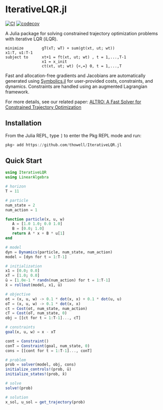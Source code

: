 # IterativeLQR.jl
[![CI](https://github.com/thowell/IterativeLQR.jl/actions/workflows/CI.yml/badge.svg)](https://github.com/thowell/IterativeLQR.jl/actions/workflows/CI.yml)
[![codecov](https://codecov.io/gh/thowell/IterativeLQR.jl/branch/main/graph/badge.svg?token=FGM33O1K1E)](https://codecov.io/gh/thowell/IterativeLQR.jl)

A Julia package for solving constrained trajectory optimization problems with iterative LQR (iLQR). 

```
minimize        gT(xT; wT) + sum(gt(xt, ut; wt))
x1:T, u1:T-1
subject to      xt+1 = ft(xt, ut; wt) , t = 1,...,T-1 
                x1 = x_init
                ct(xt, ut; wt) {<,=} 0, t = 1,...,T
```

Fast and allocation-free gradients and Jacobians are automatically generated using [Symbolics.jl](https://github.com/JuliaSymbolics/Symbolics.jl) for user-provided costs, constraints, and dynamics. Constraints are handled using an augmented Lagrangian framework. 

For more details, see our related paper: [ALTRO: A Fast Solver for Constrained Trajectory Optimization](http://roboticexplorationlab.org/papers/altro-iros.pdf)

## Installation
From the Julia REPL, type `]` to enter the Pkg REPL mode and run:
```julia
pkg> add https://github.com/thowell/IterativeLQR.jl
```

## Quick Start 
```julia
using IterativeLQR 
using LinearAlgebra

# horizon 
T = 11 

# particle 
num_state = 2
num_action = 1 

function particle(x, u, w)
   A = [1.0 1.0; 0.0 1.0]
   B = [0.0; 1.0] 
   return A * x + B * u[1]
end

# model
dyn = Dynamics(particle, num_state, num_action)
model = [dyn for t = 1:T-1] 

# initialization
x1 = [0.0; 0.0] 
xT = [1.0; 0.0]
ū = [1.0e-1 * randn(num_action) for t = 1:T-1] 
x̄ = rollout(model, x1, ū)

# objective 
ot = (x, u, w) -> 0.1 * dot(x, x) + 0.1 * dot(u, u)
oT = (x, u, w) -> 0.1 * dot(x, x)
ct = Cost(ot, num_state, num_action)
cT = Cost(oT, num_state, 0)
obj = [[ct for t = 1:T-1]..., cT]

# constraints
goal(x, u, w) = x - xT

cont = Constraint()
conT = Constraint(goal, num_state, 0)
cons = [[cont for t = 1:T-1]..., conT] 

# problem
prob = solver(model, obj, cons)
initialize_controls!(prob, ū)
initialize_states!(prob, x̄)

# solve
solve!(prob)

# solution
x_sol, u_sol = get_trajectory(prob)
```

